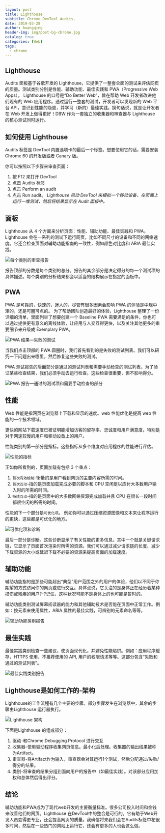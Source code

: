 ```yaml
---
layout: post
title: Lighthouse
subtitle: Chrome DevTool Audits.
date: 2019-03-28
author: huangqing
header-img: img/post-bg-chrome.jpg
catalog: true
categories: [Web]
tags:
  - chrome
---
```


## Lighthouse

Audits 面板基于谷歌开发的 Lighthouse，它提供了一整套全面的测试来评估网页的质量。测试类别分别是性能、辅助功能、最佳实践和 PWA（Progressive Web Apps）。 Lighthouse 的口号是“Do Better Web”，旨在帮助 Web 开发者改进他们现有的 Web 应用程序。通过运行一整套的测试，开发者可以发现新的 Web 平台 API，意识到性能的隐患，并学习（新的）最佳实践。换句话说，就是让开发者在 Web 开发上做得更好！DBW 作为一套独立的收集器和审查器与 Lighthouse 的核心测试同时运行。

## 如何使用 Lighthouse

Audits 标签是 DevTool 内置选项卡的最后一个标签。想要使用它的话，需要安装 Chrome 60 的开发版或者 Canary 版。

你可以按照以下步骤来审查页面：

1. 按 F12 来打开 DevTool
2. 点击 Audits 标签
3. 点击 Perform an audit
4. 点击 Run audit。 _Lighthouse 启动 DevTool 来模拟一个移动设备，在页面上运行一堆测试，然后将结果显示在 Audit 面板中。_

## 面板

Lighthouse 从 4 个方面来分析页面：性能、辅助功能、最佳实践和 PWA。Lighthouse 会在一系列的测试下运行网页，比如不同尺寸的设备和不同的网络速度。它还会检查页面对辅助功能指南的一致性，例如颜色对比度和 ARIA 最佳实践。

![每个类别的审查报告](/images/chrome/t01acb319fb1b1bc51d1-1.png)

报告顶部的分数是每个类别的总分。报告的其余部分是决定得分的每一个测试项的具体描述。每个类别的分析结果都会以适当的结构展示在指定的面板中。

## PWA

PWA 是可靠的，快速的，迷人的，尽管有很多因素会影响 PWA 的体验是中规中矩的，还是可圈可点的。 为了帮助团队创造最好的体验，Lighthouse 整理了一份详细的清单，里面列举了想要创建一个 Baseline PWA 需要满足的条件，你也可以通过提供更有意义的离线体验，让应用与人交互得更快，以及关注其他更多的重要细节来升级成 Exemplary PWA。

![PWA 结果—失败的测试](/images/chrome/t011229ea54a2b810a11.png)

当我们点击顶部的 PWA 圆圈时，我们首先看到的是失败的测试列表。我们可以研究一下问题出来哪里，然后修复这些失败的测试。

PWA 测试报告的后面部分是通过的测试列表和需要手动检查的测试列表。为了验证某些检查结果，我们必须手动去运行检查。这些检查很重要，但不影响得分。

![PWA 报告—通过的测试项和需要手动检查的部分](/images/chrome/t011b8edc5b3c7dd95e1-1.png)

## 性能

Web 性能是指网页在浏览器上下载和显示的速度。web 性能优化是提高 web 性能的一个技术领域。

更快的网站下载速度已被证明能增加访客的留存率、忠诚度和用户满意度，特别是对于网速较慢的用户和移动设备上的用户。

性能类别的第一部分是指标。这些指标从多个维度对应用程序的性能进行评估。

![性能的指标](/images/chrome/t01416aaf15fef0e6f61-1.png)

正如你所看到的，页面加载有包括 3 个重点：

1. `首次有效绘制`-衡量的是用户看到网页的主要内容所需的时间。
2. `首次互动`-指的是页面加载完成必要的脚本和 CPU 空闲足以应付大多数用户输入时的所需的时间。
3. `持续互动`-指的是页面中的大多数网络资源完成加载并且 CPU 在很长一段时间都很空闲的所需的时间。

性能的下一个部分是`可优化项`。 例如你可以通过压缩资源图像和文本来让程序运行的更快，这些都是可优化的地方。

![可优化项和诊断](/images/chrome/t0122b688cfaef232f61.png)

最后一部分是诊断。这些诊断显示了有关性能的更多信息。其中一个就是关键请求链，它显示了页面首次渲染时所需的资源。我们可以通过减少请求链的长度、减少下载资源的大小或延迟下载不必要的资源来提高页面的加载速度。

## 辅助功能

辅助功能指的是那些可能超出“典型”用户范围之外的用户的体验，他们以不同于你期望的方式访问你的网页或进行交互。具体点说，它关注的是身体正在经历着某种损伤或残疾的用户?-?记住，这种状况可能不是身体上的也可能是暂时的。

辅助功能类别测试屏幕阅读器的能力和其他辅助技术是否能在页面中正常工作。例如：按元素来使用属性，ARIA 属性的最佳实践，可辨别的元素命名等等。

![辅助功能类别报告](/images/chrome/t0153034091405952201.png)

## 最佳实践

最佳实践类别检查一些建议，使页面现代化，并避免性能陷阱。例如：应用程序缓存，HTTPS 使用，不推荐使用的 API, 用户的权限请求等等。这部分包含“失败和通过的测试列表”。

![最佳实践类别报告](/images/chrome/t0101c7008884a1cdd01.png)

## Lighthouse是如何工作的-架构

Lighthouse的工作流程有几个主要的步骤。部分步骤发生在浏览器中，其余的步骤由Lighthouse 运行器执行。

![Lighthouse 架构](/images/chrome/t011f1890390296b6dd1.jpg)

下面是Lighthouse 的组成部分：

1. 驱动-和Chrome Debugging Protocol 进行交互
2. 收集器-使用驱动程序收集网页信息。最小化后处理。收集器的输出结果被称为Artifact。
3. 审查器-将Artifact作为输入，审查器会对其运行1个测试，然后分配通过/失败/得分的结果。
4. 类别-将审查的结果分组到面向用户的报告中（如最佳实践）。对该部分应用加权和总体然后得出评分。

## 结论

辅助功能和PWA成为了现代web开发的主要衡量标准。很多公司投入时间和金钱来改善他们的网页。Lighthouse 在DevTool中的整合是可行的。它有助于Web开发人员变得更专业，还会提高网页的质量。我确信将来我们会在Audits标签中花很多时间，然后在一些热门的网站上运行它，还会有更多的人也会这么做。